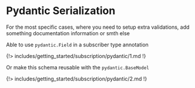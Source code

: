 # Pydantic Serialization

For the most specific cases, where you need to setup extra validations, add something documentation information or smth else

Able to use `pydantic.Field` in a subscriber type annotation

{!> includes/getting_started/subscription/pydantic/1.md !}

Or make this schema reusable with the `pydantic.BaseModel`

{!> includes/getting_started/subscription/pydantic/2.md !}
